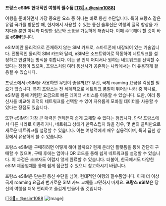 **프랑스 eSIM: 현대적인 여행의 필수품 [[TG💪+ @esim1088](https://t.me/s/esim1088)]**

여행을 준비하면서 가장 중요한 요소 중 하나는 바로 통신 수단입니다. 특히 프랑스 같은 유럽 국가를 방문할 때, 현지에서 사용할 수 있는 통신 솔루션은 여행의 질적 향상을 가져다줄 뿐만 아니라 다양한 정보와 소통을 가능하게 해줍니다. 이때 주목해야 할 것이 바로 **eSIM**입니다.

eSIM이란 물리적으로 존재하지 않는 SIM 카드로, 스마트폰에 내장되어 있는 기술입니다. 전통적인 물리적 SIM 카드와 달리, eSIM은 소프트웨어로 작동하여 네트워크를 설정하고 연결하는 방식을 취합니다. 이는 곧 언제 어디서나 원하는 네트워크를 선택할 수 있다는 장점이 있으며, 프랑스처럼 여러 통신사가 공존하는 나라에서는 더 유용하게 활용될 수 있습니다.

프랑스에서 eSIM을 사용하면 무엇이 좋을까요? 우선, 국제 roaming 요금을 걱정할 필요가 없습니다. 특히 프랑스는 전 세계적으로 네트워크 품질이 뛰어난 나라 중 하나로, eSIM을 통해 저렴한 요금으로 빠른 데이터 서비스를 이용할 수 있습니다. 또한, 여러 통신사를 비교해 최적의 네트워크를 선택할 수 있어 자유롭게 모바일 데이터를 사용할 수 있다는 장점도 있습니다.

또한 eSIM의 가장 큰 매력은 언제든지 쉽게 교체할 수 있다는 점입니다. 만약 프랑스에서 다른 나라로 이동하거나, 네트워크 상태가 만족스럽지 않을 경우, 몇 번의 클릭만으로 새로운 네트워크를 설정할 수 있습니다. 이는 여행객에게 매우 실용적이며, 특히 급한 상황에서 유용하게 쓸 수 있습니다.

프랑스 eSIM을 구매하려면 어떻게 해야 할까요? 현재 온라인 플랫폼을 통해 간단히 구매할 수 있으며, 구매 후에는 앱이나 QR 코드를 통해 쉽게 네트워크를 설정할 수 있습니다. 이 과정은 초보자도 어렵지 않게 완료할 수 있습니다. 더불어, 한국에서도 다양한 eSIM 제공업체를 통해 쉽게 접근할 수 있으니 참고하시기 바랍니다.

프랑스 eSIM은 단순한 통신 수단을 넘어, 현대적인 여행의 필수품입니다. 이제 더 이상 국제 roaming 요금과 번거로운 SIM 카드 교체를 고민하지 마세요. **프랑스 eSIM**은 당신의 여행을 더욱 편리하고 즐겁게 만들어 줄 것입니다.

[[TG💪+ @esim1088](https://t.me/s/esim1088) ![Image](https://i.postimg.cc/Y0z9fWf4/image.png)]
